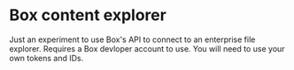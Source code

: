 # Box content explorer

Just an experiment to use Box's API to connect to an enterprise file explorer. Requires a Box devloper account to use. You will need to use your own tokens and IDs.
